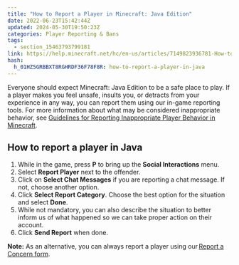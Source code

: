 ```yaml
---
title: "How to Report a Player in Minecraft: Java Edition"
date: 2022-06-23T15:42:44Z
updated: 2024-05-30T19:50:23Z
categories: Player Reporting & Bans
tags:
  - section_15463793799181
link: https://help.minecraft.net/hc/en-us/articles/7149823936781-How-to-Report-a-Player-in-Minecraft-Java-Edition
hash:
  h_01HZ5GRBBXT8RGHRDF36F78F8R: how-to-report-a-player-in-java
---
```


Everyone should expect Minecraft: Java Edition to be a safe place to play. If a player makes you feel unsafe, insults you, or detracts from your experience in any way, you can report them using our in-game reporting tools. For more information about what may be considered inappropriate behavior, see [Guidelines for Reporting Inappropriate Player Behavior in Minecraft](./Guidelines-for-Reporting-Inappropriate-Player-Behavior-in-Minecraft.md).

## How to report a player in Java

1.  While in the game, press **P** to bring up the **Social Interactions** menu.
2.  Select **Report Player** next to the offender.
3.  Click on **Select Chat Messages** if you are reporting a chat message. If not, choose another option.
4.  Click **Select Report Category**. Choose the best option for the situation and select **Done**.
5.  While not mandatory, you can also describe the situation to better inform us of what happened so we can take proper action on their account.
6.  Click **Send Report** when done.

**Note:** As an alternative, you can always report a player using our [Report a Concern form](https://help.minecraft.net/hc/en-us/requests/new?ticket_form_id=4416074743565).
